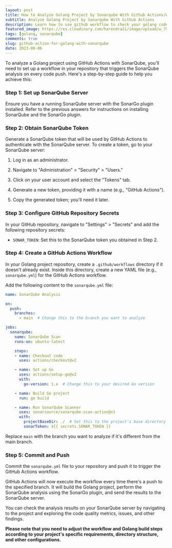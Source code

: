 ```yaml
---
layout: post
title: How to Analyze Golang Project by Sonarqube With Github Actions/Workflow?
subtitle: Analyze Golang Project by Sonarqube With Github Actions
description: Learn how to use github workflow to check your golang code with sonqrqube.
featured_image: https://res.cloudinary.com/harendra21/image/upload/w_750/awesome-go-lang/Sonar_a96zqh.png
tags: [golang, sonarqube]
comments: true
slug: github-action-for-golang-with-sonarqube
date: 2023-08-06
---
```


To analyze a Golang project using GitHub Actions with SonarQube, you'll need to set up a workflow in your repository that triggers the SonarQube analysis on every code push. Here's a step-by-step guide to help you achieve this:

### Step 1: Set up SonarQube Server

Ensure you have a running SonarQube server with the SonarGo plugin installed. Refer to the previous answers for instructions on installing SonarQube and the SonarGo plugin.

### Step 2: Obtain SonarQube Token

Generate a SonarQube token that will be used by GitHub Actions to authenticate with the SonarQube server. To create a token, go to your SonarQube server:

1. Log in as an administrator.

2. Navigate to "Administration" > "Security" > "Users."

3. Click on your user account and select the "Tokens" tab.

4. Generate a new token, providing it with a name (e.g., "GitHub Actions").

5. Copy the generated token; you'll need it later.

### Step 3: Configure GitHub Repository Secrets

In your GitHub repository, navigate to "Settings" > "Secrets" and add the following repository secrets:

- `SONAR_TOKEN`: Set this to the SonarQube token you obtained in Step 2.

### Step 4: Create a GitHub Actions Workflow

In your Golang project repository, create a `.github/workflows` directory if it doesn't already exist. Inside this directory, create a new YAML file (e.g., `sonarqube.yml`) for the GitHub Actions workflow.

Add the following content to the `sonarqube.yml` file:

```yaml
name: SonarQube Analysis

on:
  push:
    branches:
      - main  # Change this to the branch you want to analyze

jobs:
  sonarqube:
    name: SonarQube Scan
    runs-on: ubuntu-latest

    steps:
    - name: Checkout code
      uses: actions/checkout@v2

    - name: Set up Go
      uses: actions/setup-go@v2
      with:
        go-version: 1.x  # Change this to your desired Go version

    - name: Build Go project
      run: go build

    - name: Run SonarQube Scanner
      uses: sonarsource/sonarqube-scan-action@v1
      with:
        projectBaseDir: ./  # Set this to the project's base directory
        sonarToken: ${{ secrets.SONAR_TOKEN }}
```

Replace `main` with the branch you want to analyze if it's different from the main branch.

### Step 5: Commit and Push

Commit the `sonarqube.yml` file to your repository and push it to trigger the GitHub Actions workflow.

GitHub Actions will now execute the workflow every time there's a push to the specified branch. It will build the Golang project, perform the SonarQube analysis using the SonarGo plugin, and send the results to the SonarQube server.

You can check the analysis results on your SonarQube server by navigating to the project and exploring the code quality metrics, issues, and other findings.

**Please note that you need to adjust the workflow and Golang build steps according to your project's specific requirements, directory structure, and other configurations.**